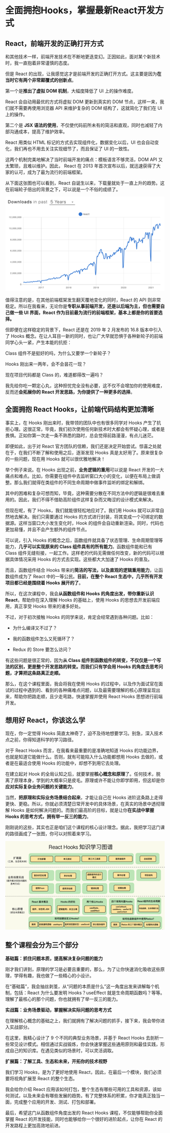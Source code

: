 # 全面拥抱Hooks，掌握最新React开发方式
## React，前端开发的正确打开方式

和其他技术一样，前端开发技术在不断地更迭变幻。正因如此，面对某个新技术时，我一直抱着非常谨慎的态度。

但是 React 的出现，让我感觉这才是前端开发的正确打开方式。这主要是因为**在当时它有两个非常颠覆式的创新点**。

第一个是**推出了虚拟 DOM 机制**，大幅度降低了 UI 上的操作难度。

React 会自动用最优的方式将虚拟 DOM 更新到真实的 DOM 节点，这样一来，我们就不需要再使用浏览器 API 来维护复杂的 DOM 结构了，这就简化了我们在 UI 上的操作。

第二个是 **JSX 语法的使用**，不仅使代码前所未有的简洁和直观，同时也减轻了内部沟通成本，提高了维护效率。

React 用类似 HTML 标记的方式去实现组件化，数据变化以后，UI 也会自动变化，我们再也不用去关注实现细节了，而且保证了 UI 的一致性。

这两个机制完美地解决了当时前端开发的痛点：模板语言不够灵活，DOM API 又太繁琐，且难以维护。因此， React 在 2013 年首次宣布以后，就迅速获得了大家的认可，成为了最为流行的前端框架。

从下面这张图也可以看到，React 自诞生以来，下载量就处于一直上升的趋势。这在前端轮子倍出的背景之下，可以说是一个不俗的成绩了。

![img](images/1.png)

值得注意的是，在其他前端框架发生翻天覆地变化的同时，React 的 API 则非常稳定。所以在我看来，无论你是**专职从事前端开发，还是以后端为主，但也需要自己做一些 UI 界面，React 作为目前最为流行的前端框架，基本上都是你的首要选择。**

但即便在这样稳定的背景下，React 还是在 2019 年 2 月发布的 16.8 版本中引入了 Hooks 概念。在让人耳目一新的同时，也让广大早就恐惧于各种新轮子的前端同学心头一紧，产生本能的抗拒：

Class 组件不是挺好的吗，为什么又要学一个新轮子？

Hooks 刚出来一两年，会不会昙花一现？

现在项目代码都是 Class 的，难道都得改一遍吗？

我先给你吃一颗定心丸，这种担忧完全没有必要，这不仅不会增加你的使用难度，反而还**会拓展你的 React 开发思路，为你提供了一种更多的选择**。

## 全面拥抱 React Hooks，让前端代码结构更加清晰

事实上，在 Hooks 刚出来时，我带领的团队中也有很多同学对 Hooks 产生了抗拒心理。这很正常，毕竟，我们初次使用任何新技术时大都会有怀疑心理，或者是畏惧。正如你第一次走一条不熟悉的路时，总会觉得前路漫漫，有点儿迷茫。

即便如此，出于对 React 官方团队的信赖，我们还是决定开始尝试。惊喜之处就在于，在我们不断了解和使用之后，逐渐发现 Hooks 真是太好用了。原来很复杂的一些问题，现在用 Hooks 就可以很优雅地解决！

举个例子来说。在 Hooks 出现之前，**业务逻辑的重用**可以说是 React 开发的一大痛点和难点。比如，你需要在组件中去监听窗口大小的变化，以便在布局上做调整。那么我们就得在类组件的不同生命周期中做事件监听的绑定和解绑。

其中的困难和复杂可想而知，毕竟，这种需要分散在不同方法中的逻辑是很难去重用的。因此，我们不得不借助高阶组件这样复杂而又晦涩的设计模式来解决。

但现在呢，有了 Hooks，我们就能很轻松地应对了。我们用 Hooks 就可以非常自然地去解决。我们只需要通过 Hooks 的方式进行封装，将其变成一个可绑定的数据源。这样当窗口大小发生变化时，Hook 的组件会自动重新渲染。同时，代码也更加易懂，并且不会产生额外的组件节点。

可以说，引入 Hooks 的概念之后，函数组件就具备了状态管理、生命周期管理等能力，**几乎可以实现原来的 Class 组件具有的所有能力**。函数组件能和已有 Class 组件无缝衔接，一起工作。这样老的代码无需做任何改变，新的代码可以根据具体情况采用 Hooks 的方式去实现。这些都大大加速了 Hooks 的普及。

而且，函数组件结合 Hooks 带来的**简洁的写法，****以及****直观的逻辑重用能力**，让函数组件成为了 React 中的一等公民。**目前，在整个 React 生态中，几乎所有开发项目都已经是围绕着 Hooks 展开的了**。

所以，在这次课程中，我会**从函数组件和 Hooks 的角度出发，带你重新认识 React**，帮助你在深入理解 Hooks 的基础上，使用 Hooks 的思想去开发前端应用，真正享受 Hooks 带来的诸多好处。

不过，对于初次接触 Hooks 的同学来说，肯定会经常遇到各种问题。比如：

- 为什么编译又不过了？

- 我的函数组件怎么又死循环了？

- Redux 的 Store 要怎么访问？

有这些问题是很正常的，因为**从 Class 组件到函数组件的转变，不仅仅是一个写法的区别，更是整个开发思路的转变。而我们只有学会用 Hooks 的角度去思考问题，才算把这条路真正走顺。**

那么，在这个课程里面，我会将我在使用 Hooks 的过程中，以及作为面试官在面试的过程中遇到的、看到的各种痛难点问题，以及最需要理解的核心原理呈现出来，帮助你把路走顺，且少走弯路，快速掌握并使用 React Hooks 思想进行前端开发。

## 想用好 React，你该这么学

现在，你一定觉得 Hooks 简直太神奇了，迫不及待地想要学习。别急，深入技术点之前，你得知道科学的学习路径。

对于 React Hooks 而言，在我看来最重要的是准确地知道 Hooks 的功能边界，也就是知道它能做什么。否则，就有可能陷入什么功能都想用 Hooks 去做的，或者是在最适合使用 Hooks 的功能中，却想不到用它去处理。

在建立起对 Hook 的全局认知之后，就要掌握**核心概念和原理**了。任何技术，脱离了原理本身，学到的大概率只是皮毛。原理或许不能让你即学即用，但这却是你**应对实际复杂业务问题的关键能力**。

当然，**把原理和实际业务场景结合起来**，才能让自己在 Hooks 进阶这条路上走得更快、更稳。所以，你就必须清楚日常开发中的具体场景，在真实的场景中透彻理解 Hooks 是如何解决问题的。而我们最高阶的目标，就是让你**在实战中掌握 Hooks 的思考方式，拥有举一反三的能力**。

刚刚说的这些，其实也正是咱们这个课程的核心设计理念。据此，我把学习这门课的路径画成了一张图，你可以对照着来学习。

![img](images/2.png)

## 整个课程会分为三个部分

**基础篇：抓住问题本质，提高解决复杂问题的能力**

刚才我们讲到，原理的学习是必要且重要的，那么，为了让你快速消化吸收这些原理，学得有趣，我也做了一些精心的小设计。

在“基础篇”，我会抽丝剥茧，从“问题的本质是什么”这一角度出发来讲解每个机制，包括：React 为什么要发明 Hooks？useEffect 就是生命周期函数吗？等等。理解了最核心的那个问题，你也就拥有了举一反三的能力。

**实战篇：业务场景驱动，掌握解决实际问题的思考方式**

在理解核心概念的基础之上，我们就拥有了解决问题的抓手，接下来，我会带你进入实战部分。

在这里，我精心设计了 9 个不同的典型业务场景，并基于 React Hooks 去剖析一些常见设计模式。相信通过实战锻炼，你会快速掌握这些通用原则和最佳实践，形成自己的知识库。在遇见类似的场景时，可以灵活调取。

**扩展篇：了解工具、生态和未来，开拓你的技术视野**

我们学习 Hooks，是为了更好地使用 React，因此，在最后一个模块，我们必须要将视角扩展至 React 的整个生态。

我会给你介绍 React 应用该如何打包，整个生态有哪些可用的工具和资源，该如何测试，以及未来会有哪些发展的趋势。有了完整体系的积累，你才能真正独当一面，完成整个应用的开发、测试、打包和部署。

最后，希望这门从函数组件角度出发的 React Hooks 课程，不仅能够帮助你全面掌握 React 的开发技能，同时也能够给你一个很好的进阶起点，让你在 React 的开发路程上更加高效地前进。
